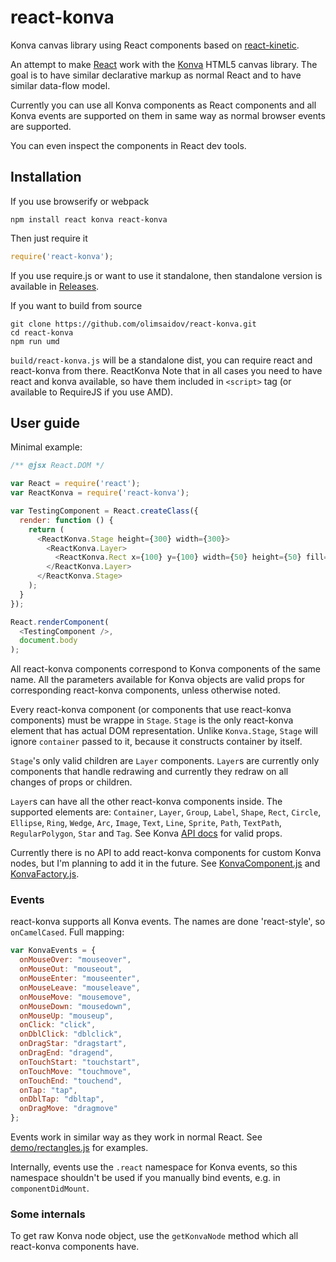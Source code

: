 react-konva
=============

Konva canvas library using React components based on [react-kinetic](https://github.com/freiksenet/react-kinetic).

An attempt to make [React](http://facebook.github.io/react/) work with the
[Konva](https://github.com/olimsaidov/konva) HTML5 canvas library. The goal is to have
similar declarative markup as normal React and to have similar data-flow model.

Currently you can use all Konva components as React components and all Konva
events are supported on them in same way as normal browser events are supported.

You can even inspect the components in React dev tools.

Installation
------------

If you use browserify or webpack

```
npm install react konva react-konva
```

Then just require it

```js
require('react-konva');
```

If you use require.js or want to use it standalone, then standalone version is
available in [Releases](https://github.com/olimsaidov/react-konva/releases).

If you want to build from source

```
git clone https://github.com/olimsaidov/react-konva.git
cd react-konva
npm run umd
```

`build/react-konva.js` will be a standalone dist, you can require
react and react-konva from there.
ReactKonva
Note that in all cases you need to have react and konva available, so have
them included in `<script>` tag (or available to RequireJS if you use AMD).

User guide
----------

Minimal example:

```js
/** @jsx React.DOM */

var React = require('react');
var ReactKonva = require('react-konva');

var TestingComponent = React.createClass({
  render: function () {
    return (
      <ReactKonva.Stage height={300} width={300}>
        <ReactKonva.Layer>
          <ReactKonva.Rect x={100} y={100} width={50} height={50} fill="black" />
        </ReactKonva.Layer>
      </ReactKonva.Stage>
    );
  }
});

React.renderComponent(
  <TestingComponent />,
  document.body
);
```

All react-konva components correspond to Konva components of the same
name. All the parameters available for Konva objects are valid props for
corresponding react-konva components, unless otherwise noted.

Every react-konva component (or components that use react-konva components)
must be wrappe in `Stage`. `Stage` is the only react-konva element that has
actual DOM representation. Unlike `Konva.Stage`, `Stage` will ignore
`container` passed to it, because it constructs container by itself.

`Stage`'s only valid children are `Layer` components. `Layer`s are currently
only components that handle redrawing and currently they redraw on all changes
of props or children.

`Layer`s can have all the other react-konva components inside. The supported
elements are: `Container`, `Layer`, `Group`, `Label`, `Shape`, `Rect`, `Circle`,
`Ellipse`, `Ring`, `Wedge`, `Arc`, `Image`, `Text`, `Line`, `Sprite`, `Path`,
`TextPath`, `RegularPolygon`, `Star` and `Tag`. See Konva
[API docs](https://github.com/olimsaidov/konva) for valid props.

Currently there is no API to add react-konva components for custom Konva
nodes, but I'm planning to add it in the future. See
[KonvaComponent.js](src/KonvaComponent.js) and
[KonvaFactory.js](src/KonvaComponent.js).

### Events

react-konva supports all Konva events. The names are done 'react-style',
so `onCamelCased`. Full mapping:

```js
var KonvaEvents = {
  onMouseOver: "mouseover",
  onMouseOut: "mouseout",
  onMouseEnter: "mouseenter",
  onMouseLeave: "mouseleave",
  onMouseMove: "mousemove",
  onMouseDown: "mousedown",
  onMouseUp: "mouseup",
  onClick: "click",
  onDblClick: "dblclick",
  onDragStar: "dragstart",
  onDragEnd: "dragend",
  onTouchStart: "touchstart",
  onTouchMove: "touchmove",
  onTouchEnd: "touchend",
  onTap: "tap",
  onDblTap: "dbltap",
  onDragMove: "dragmove"
};
```

Events work in similar way as they work in normal React. See
[demo/rectangles.js](demo/rectangles.js) for examples.

Internally, events use the `.react` namespace for Konva events,
so this namespace shouldn't be used if you manually bind events,
e.g. in `componentDidMount`.

### Some internals

To get raw Konva node object, use the `getKonvaNode` method which all
react-konva components have.
